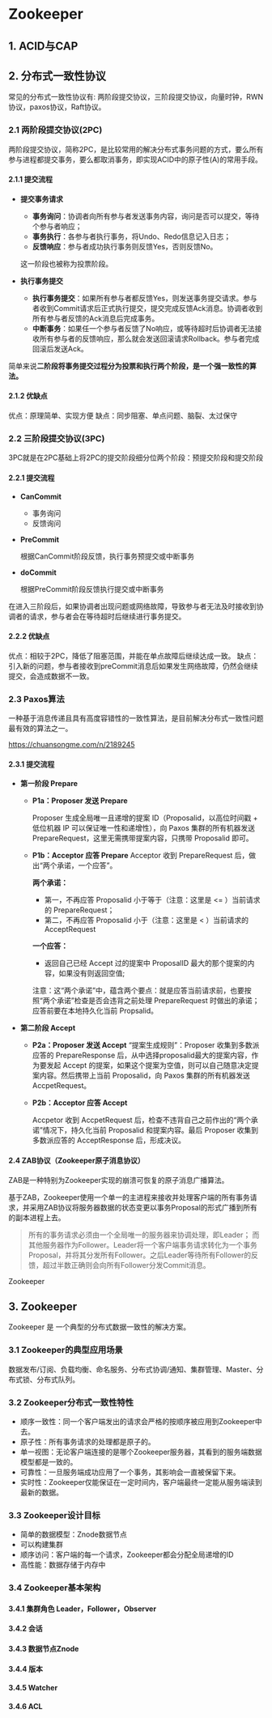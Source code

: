 # Zookeeper

## 1. ACID与CAP

## 2. 分布式一致性协议

常见的分布式一致性协议有: 两阶段提交协议，三阶段提交协议，向量时钟，RWN协议，paxos协议，Raft协议。 

### 2.1 两阶段提交协议(2PC)

两阶段提交协议，简称2PC，是比较常用的解决分布式事务问题的方式，要么所有参与进程都提交事务，要么都取消事务，即实现ACID中的原子性(A)的常用手段。

#### 2.1.1 提交流程

* **提交事务请求**

  * **事务询问**：协调者向所有参与者发送事务内容，询问是否可以提交，等待个参与者响应；
  * **事务执行**：各参与者执行事务，将Undo、Redo信息记入日志；
  * **反馈响应**：参与者成功执行事务则反馈Yes，否则反馈No。

  这一阶段也被称为投票阶段。

* **执行事务提交**

  * **执行事务提交**：如果所有参与者都反馈Yes，则发送事务提交请求。参与者收到Commit请求后正式执行提交，提交完成反馈Ack消息。协调者收到所有参与者反馈的Ack消息后完成事务。
  * **中断事务**：如果任一个参与者反馈了No响应，或等待超时后协调者无法接收所有参与者的反馈响应，那么就会发送回滚请求Rollback。参与者完成回滚后发送Ack。

简单来说**二阶段将事务提交过程分为投票和执行两个阶段，是一个强一致性的算法。**

#### 2.1.2 优缺点

优点：原理简单、实现方便
缺点：同步阻塞、单点问题、脑裂、太过保守

### 2.2 三阶段提交协议(3PC)

3PC就是在2PC基础上将2PC的提交阶段细分位两个阶段：预提交阶段和提交阶段

#### 2.2.1 提交流程

* **CanCommit**

  * 事务询问
  * 反馈询问

* **PreCommit**

  根据CanCommit阶段反馈，执行事务预提交或中断事务

* **doCommit**

  根据PreCommit阶段反馈执行提交或中断事务

在进入三阶段后，如果协调者出现问题或网络故障，导致参与者无法及时接收到协调者的请求，参与者会在等待超时后继续进行事务提交。

#### 2.2.2 优缺点

优点：相较于2PC，降低了阻塞范围，并能在单点故障后继续达成一致。
缺点：引入新的问题，参与者接收到preCommit消息后如果发生网络故障，仍然会继续提交，会造成数据不一致。

### 2.3 Paxos算法

一种基于消息传递且具有高度容错性的一致性算法，是目前解决分布式一致性问题最有效的算法之一。

 https://chuansongme.com/n/2189245 

#### 2.3.1 提交流程

* **第一阶段 Prepare**

  * **P1a：Proposer 发送 Prepare**

    Proposer 生成全局唯一且递增的提案 ID（Proposalid，以高位时间戳 + 低位机器 IP 可以保证唯一性和递增性），向 Paxos 集群的所有机器发送 PrepareRequest，这里无需携带提案内容，只携带 Proposalid 即可。

  - **P1b：Acceptor 应答 Prepare**
    Acceptor 收到 PrepareRequest 后，做出“两个承诺，一个应答”。

    **两个承诺：**

    - 第一，不再应答 Proposalid 小于等于（注意：这里是 <= ）当前请求的 PrepareRequest；
    - 第二，不再应答 Proposalid 小于（注意：这里是 < ）当前请求的 AcceptRequest

    **一个应答：**

    - 返回自己已经 Accept 过的提案中 ProposalID 最大的那个提案的内容，如果没有则返回空值;

    注意：这“两个承诺”中，蕴含两个要点：就是应答当前请求前，也要按照“两个承诺”检查是否会违背之前处理 PrepareRequest 时做出的承诺；应答前要在本地持久化当前 Propsalid。

- **第二阶段 Accept**

  - **P2a：Proposer 发送 Accept**
    “提案生成规则”：Proposer 收集到多数派应答的 PrepareResponse 后，从中选择proposalid最大的提案内容，作为要发起 Accept 的提案，如果这个提案为空值，则可以自己随意决定提案内容。然后携带上当前 Proposalid，向 Paxos 集群的所有机器发送 AccpetRequest。

  - **P2b：Acceptor 应答 Accept**

    Accpetor 收到 AccpetRequest 后，检查不违背自己之前作出的“两个承诺”情况下，持久化当前 Proposalid 和提案内容。最后 Proposer 收集到多数派应答的 AcceptResponse 后，形成决议。

#### 2.4 ZAB协议（Zookeeper原子消息协议）

ZAB是一种特别为Zookeeper实现的崩溃可恢复的原子消息广播算法。

基于ZAB，Zookeeper使用一个单一的主进程来接收并处理客户端的所有事务请求，并采用ZAB协议将服务器数据的状态变更以事务Proposal的形式广播到所有的副本进程上去。

> 所有的事务请求必须由一个全局唯一的服务器来协调处理，即Leader；
> 而其他服务器作为Follower。Leader将一个客户端事务请求转化为一个事务Proposal，并将其分发所有Follower。之后Leader等待所有Follower的反馈，超过半数正确则会向所有Follower分发Commit消息。

Zookeeper

## 3. Zookeeper

Zookeeper 是 一个典型的分布式数据一致性的解决方案。

### 3.1 Zookeeper的典型应用场景

数据发布/订阅、负载均衡、命名服务、分布式协调/通知、集群管理、Master、分布式锁、分布式队列。

### 3.2 Zookeeper分布式一致性特性

* 顺序一致性：同一个客户端发出的请求会严格的按顺序被应用到Zookeeper中去。
* 原子性：所有事务请求的处理都是原子的。
* 单一视图：无论客户端连接的是哪个Zookeeper服务器，其看到的服务端数据模型都是一致的。
* 可靠性：一旦服务端成功应用了一个事务，其影响会一直被保留下来。
* 实时性：Zookeeper仅能保证在一定时间内，客户端最终一定能从服务端读到最新的数据。

### 3.3 Zookeeper设计目标

* 简单的数据模型：Znode数据节点
* 可以构建集群
* 顺序访问：客户端的每一个请求，Zookeeper都会分配全局递增的ID
* 高性能：数据存储于内存中

### 3.4 Zookeeper基本架构

#### 3.4.1 集群角色  Leader，Follower，Observer

#### 3.4.2 会话

#### 3.4.3 数据节点Znode

#### 3.4.4 版本

#### 3.4.5 Watcher

#### 3.4.6 ACL



